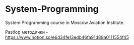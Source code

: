 # System-Programming
System Programming course in Moscow Aviation Institute.

Разбор методички - https://www.notion.so/e6d34fe13edb46fa91d89a0111554f45
